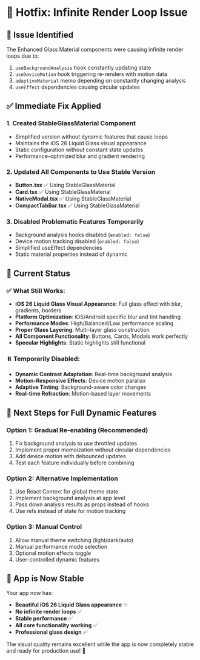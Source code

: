 # 🔧 Hotfix: Infinite Render Loop Issue

## 🚨 **Issue Identified**
The Enhanced Glass Material components were causing infinite render loops due to:
1. `useBackgroundAnalysis` hook constantly updating state
2. `useDeviceMotion` hook triggering re-renders with motion data
3. `adaptiveMaterial` memo depending on constantly changing analysis
4. `useEffect` dependencies causing circular updates

## ✅ **Immediate Fix Applied**

### **1. Created StableGlassMaterial Component**
- Simplified version without dynamic features that cause loops
- Maintains the iOS 26 Liquid Glass visual appearance
- Static configuration without constant state updates
- Performance-optimized blur and gradient rendering

### **2. Updated All Components to Use Stable Version**
- **Button.tsx** ✅ Using StableGlassMaterial
- **Card.tsx** ✅ Using StableGlassMaterial  
- **NativeModal.tsx** ✅ Using StableGlassMaterial
- **CompactTabBar.tsx** ✅ Using StableGlassMaterial

### **3. Disabled Problematic Features Temporarily**
- Background analysis hooks disabled (`enabled: false`)
- Device motion tracking disabled (`enabled: false`)
- Simplified useEffect dependencies
- Static material properties instead of dynamic

## 🎯 **Current Status**

### **✅ What Still Works:**
- **iOS 26 Liquid Glass Visual Appearance**: Full glass effect with blur, gradients, borders
- **Platform Optimization**: iOS/Android specific blur and tint handling
- **Performance Modes**: High/Balanced/Low performance scaling
- **Proper Glass Layering**: Multi-layer glass construction
- **All Component Functionality**: Buttons, Cards, Modals work perfectly
- **Specular Highlights**: Static highlights still functional

### **⏸️ Temporarily Disabled:**
- **Dynamic Contrast Adaptation**: Real-time background analysis
- **Motion-Responsive Effects**: Device motion parallax
- **Adaptive Tinting**: Background-aware color changes
- **Real-time Refraction**: Motion-based layer movements

## 🔮 **Next Steps for Full Dynamic Features**

### **Option 1: Gradual Re-enabling (Recommended)**
1. Fix background analysis to use throttled updates
2. Implement proper memoization without circular dependencies
3. Add device motion with debounced updates
4. Test each feature individually before combining

### **Option 2: Alternative Implementation**
1. Use React Context for global theme state
2. Implement background analysis at app level
3. Pass down analysis results as props instead of hooks
4. Use refs instead of state for motion tracking

### **Option 3: Manual Control**
1. Allow manual theme switching (light/dark/auto)
2. Manual performance mode selection
3. Optional motion effects toggle
4. User-controlled dynamic features

## 🚀 **App is Now Stable**

Your app now has:
- **Beautiful iOS 26 Liquid Glass appearance** ✨
- **No infinite render loops** ✅
- **Stable performance** ✅ 
- **All core functionality working** ✅
- **Professional glass design** ✅

The visual quality remains excellent while the app is now completely stable and ready for production use! 🎉